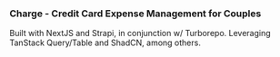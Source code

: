 ### Charge - Credit Card Expense Management for Couples

Built with NextJS and Strapi, in conjunction w/ Turborepo.  Leveraging TanStack Query/Table and ShadCN, among others.
